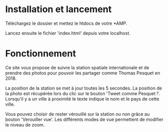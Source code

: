 # Installation et lancement
Téléchargez le dossier et mettez le htdocs de votre *AMP.

Lancez ensuite le fichier 'index.html' depuis votre localhost.


# Fonctionnement
Ce site vous propose de suivre la station spatiale internationale et de prendre des photos pour pouvoir les partager comme Thomas Pesquet en 2018.

La position de la station se met à jour toutes les 5 secondes. La position de la photo est récupérée lors du clic sur le bouton 'Tweet comme Pesquet !'. Lorsqu'il y a un ville à proximité le texte indique le nom et le pays de cette ville.

Vous pouvez choisir de rester vérouillé sur la station ou non grâce au bouton 'Verouiller vue'. Les différents modes de vue permettent de modifier le niveau de zoom.
